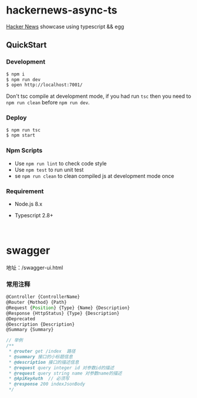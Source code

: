 # hackernews-async-ts

[Hacker News](https://news.ycombinator.com/) showcase using typescript && egg

## QuickStart

### Development

```bash
$ npm i
$ npm run dev
$ open http://localhost:7001/
```

Don't tsc compile at development mode, if you had run `tsc` then you need to `npm run clean` before `npm run dev`.

### Deploy

```bash
$ npm run tsc
$ npm start
```

### Npm Scripts

- Use `npm run lint` to check code style
- Use `npm test` to run unit test
- se `npm run clean` to clean compiled js at development mode once

### Requirement

- Node.js 8.x
- Typescript 2.8+

  <br>

# swagger

地址：/swagger-ui.html

### 常用注释

```ts
@Controller {ControllerName}
@Router {Mothod} {Path}
@Request {Position} {Type} {Name} {Description}
@Response {HttpStatus} {Type} {Description}
@Deprecated
@Description {Description}
@Summary {Summary}
```

```ts
// 举例
/**
 * @router get /index  路径
 * @summary 接口的小标题信息
 * @description 接口的描述信息
 * @request query integer id 对参数id的描述
 * @request query string name 对参数name的描述
 * @ApiKeyAuth  // 必须写
 * @response 200 indexJsonBody
 */
```
